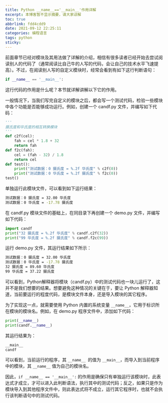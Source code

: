 ```yaml
---
title: Python __name__=='__main__'作用详解
excerpt: 本博客暂不显示摘要，请大家谅解
toc: true
abbrlink: fdd4cdd9
date: 2021-09-12 22:25:11
categories: 编程语言
tags: python
sticky:
---
```


前面章节已经对模块及其用法做了详解的介绍，相信有很多读者已经开始去尝试阅读别人的代码了（通常阅读比自己牛的人写的代码，会让自己的技术水平飞速提高）。不过，在阅读别人写的自定义模块时，经常会看到有如下这行判断语句：

```python
if __name__ == '__main__':
```

这行代码的作用是什么呢？本节就详解讲解以下它的作用。

一般情况下，当我们写完自定义的模块之后，都会写一个测试代码，检验一些模块中各个功能是否能够成功运行。例如，创建一个 candf.py 文件，并编写如下代码：

```python
'''
摄氏度和华氏度的相互转换模块
'''
def c2f(cel):
    fah = cel * 1.8 + 32
    return fah
def f2c(fah):
    cel = (fah - 32) / 1.8
    return cel
def test():
    print("测试数据：0 摄氏度 = %.2f 华氏度" % c2f(0))
    print("测试数据：0 华氏度 = %.2f 摄氏度" % f2c(0))
test()
```

单独运行此模块文件，可以看到如下运行结果：

```bash
测试数据：0 摄氏度 = 32.00 华氏度
测试数据：0 华氏度 = -17.78 摄氏度
```

在 candf.py 模块文件的基础上，在同目录下再创建一个 demo.py 文件，并编写如下代码：

```python
import candf
print("32 摄氏度 = %.2f 华氏度" % candf.c2f(32))
print("99 华氏度 = %.2f 摄氏度" % candf.f2c(99))
```

运行 demo.py 文件，其运行结果如下所示：

```bash
测试数据：0 摄氏度 = 32.00 华氏度
测试数据：0 华氏度 = -17.78 摄氏度
32 摄氏度 = 89.60 华氏度
99 华氏度 = 37.22 摄氏度
```

可以看到，Python解释器将模块（candf.py）中的测试代码也一块儿运行了，这并不是我们想要的结果。想要避免这种情况的关键在于，要让 Python 解释器知道，当前要运行的程度代码，是模块文件本身，还是导入模块的其它程序。

为了实现这一点，就需要使用 Python 内置的系统变量 `__name__`，它用于标识所在模块的模块名。例如，在 demo.py 程序文件中，添加如下代码：

```python
print(__name__)
print(candf.__name__)
```

其运行结果为：

```bash
__main__
candf
```

可以看到，当前运行的程序，其 `__name__ `的值为 `__main__`，而导入到当前程序中的模块，其 `__name__` 值为自己的模块名。

因此，`if __name__ == '__main__':` 的作用是确保只有单独运行该模块时，此表达式才成立，才可以进入此判断语法，执行其中的测试代码；反之，如果只是作为模块导入到其他程序文件中，则此表达式将不成立，运行其它程序时，也就不会执行该判断语句中的测试代码。